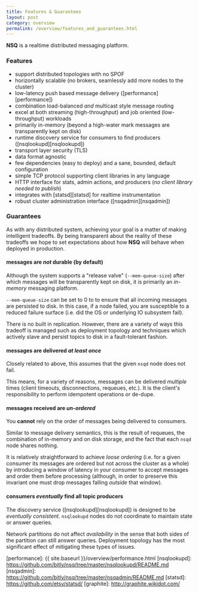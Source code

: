 ```yaml
--- 
title: Features & Guarantees
layout: post
category: overview
permalink: /overview/features_and_guarantees.html
---
```


**NSQ** is a realtime distributed messaging platform.

### Features

 * support distributed topologies with no SPOF
 * horizontally scalable (no brokers, seamlessly add more nodes to the cluster)
 * low-latency push based message delivery ([performance][performance])
 * combination load-balanced *and* multicast style message routing
 * excel at both streaming (high-throughput) and job oriented (low-throughput) workloads
 * primarily in-memory (beyond a high-water mark messages are transparently kept on disk)
 * runtime discovery service for consumers to find producers ([nsqlookupd][nsqlookupd])
 * transport layer security (TLS)
 * data format agnostic
 * few dependencies (easy to deploy) and a sane, bounded, default configuration
 * simple TCP protocol supporting client libraries in any language
 * HTTP interface for stats, admin actions, and producers (*no client library needed to publish*)
 * integrates with [statsd][statsd] for realtime instrumentation
 * robust cluster administration interface ([nsqadmin][nsqadmin])

### Guarantees

As with any distributed system, achieving your goal is a matter of making intelligent tradeoffs.
By being transparent about the reality of these tradeoffs we hope to set expectations about how
**NSQ** will behave when deployed in production.

#### messages are *not* durable (by default)

Although the system supports a "release valve" (`--mem-queue-size`) after which messages will
be transparently kept on disk, it is primarily an *in-memory* messaging platform.

`--mem-queue-size` can be set to 0 to to ensure that all incoming messages are persisted to disk.
In this case, if a node failed, you are susceptible to a reduced failure surface (i.e. did the 
OS or underlying IO subsystem fail).

There is no built in replication.  However, there are a variety of ways this tradeoff is managed 
such as deployment topology and techniques which actively slave and persist topics to disk in a 
fault-tolerant fashion.
 
#### messages are delivered *at least once*
 
Closely related to above, this assumes that the given `nsqd` node does not fail.

This means, for a variety of reasons, messages can be delivered *multiple* times (client
timeouts, disconnections, requeues, etc.).  It is the client's responsibility to perform
idempotent operations or de-dupe.
 
#### messages received are *un-ordered*
 
You **cannot** rely on the order of messages being delivered to consumers.

Similar to message delivery semantics, this is the result of requeues, the combination of 
in-memory and on disk storage, and the fact that each `nsqd` node shares nothing.

It is relatively straightforward to achieve *loose ordering* (i.e. for a given consumer its 
messages are ordered but not across the cluster as a whole) by introducing a window of latency in 
your consumer to accept messages and order them before processing (although, in order to preserve 
this invariant one must drop messages falling *outside* that window).
 
#### consumers *eventually* find all topic producers

The discovery service ([nsqlookupd][nsqlookupd]) is designed to be *eventually consistent*.
`nsqlookupd` nodes do not coordinate to maintain state or answer queries.

Network partitions do not affect *availability* in the sense that both sides of the partition can 
still answer queries.  Deployment topology has the most significant effect of mitigating these 
types of issues.

[performance]: {{ site.baseurl }}/overview/performance.html
[nsqlookupd]: https://github.com/bitly/nsq/tree/master/nsqlookupd/README.md
[nsqadmin]: https://github.com/bitly/nsq/tree/master/nsqadmin/README.md
[statsd]: https://github.com/etsy/statsd/
[graphite]: http://graphite.wikidot.com/
